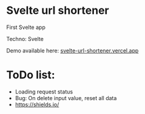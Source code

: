 # Svelte url shortener

First Svelte app

Techno: Svelte

Demo available here: <a href="svelte-url-shortener.vercel.app">svelte-url-shortener.vercel.app</a>

# ToDo list:
- Loading request status
- Bug: On delete input value, reset all data
- https://shields.io/



